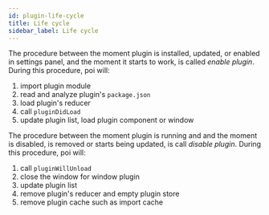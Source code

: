 ```yaml
---
id: plugin-life-cycle
title: Life cycle
sidebar_label: Life cycle
---
```


The procedure between the moment plugin is installed, updated, or enabled in settings panel, and the moment it starts to work, is called _enable plugin_. During this procedure, poi will:

1.  import plugin module
1.  read and analyze plugin's `package.json`
1.  load plugin's reducer
1.  call `pluginDidLoad`
1.  update plugin list, load plugin component or window

The procedure between the moment plugin is running and and the moment is disabled, is removed or starts being updated, is call _disable plugin_. During this procedure, poi will:

1.  call `pluginWillUnload`
1.  close the window for window plugin
1.  update plugin list
1.  remove plugin's reducer and empty plugin store
1.  remove plugin cache such as import cache
